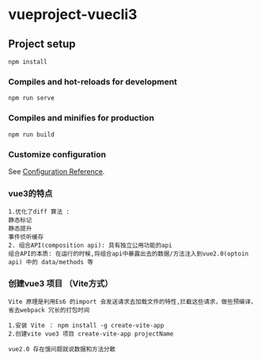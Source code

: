 # vueproject-vuecli3

## Project setup
```
npm install
```

### Compiles and hot-reloads for development
```
npm run serve
```

### Compiles and minifies for production
```
npm run build
```

### Customize configuration
See [Configuration Reference](https://cli.vuejs.org/config/).

### vue3的特点
```
1.优化了diff 算法 :
静态标记
静态提升
事件侦听缓存
2. 组合API(composition api): 具有独立公用功能的api
组合API的本质: 在运行的时候,将组合api中暴露出去的数据/方法注入到vue2.0(optoin api) 中的 data/methods 等
```
### 创建vue3 项目 （Vite方式）
```
Vite 原理是利用Es6 的import 会发送请求去加载文件的特性,拦截这些请求，做些预编译，省去webpack 冗长的打包时间

1.安装 Vite ： npm install -g create-vite-app
2.创建vite vue3 项目 create-vite-app projectName

vue2.0 存在饿问题就说数据和方法分散


```

